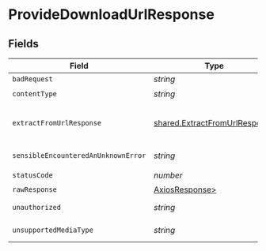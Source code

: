 # ProvideDownloadUrlResponse


## Fields

| Field                                                                          | Type                                                                           | Required                                                                       | Description                                                                    |
| ------------------------------------------------------------------------------ | ------------------------------------------------------------------------------ | ------------------------------------------------------------------------------ | ------------------------------------------------------------------------------ |
| `badRequest`                                                                   | *string*                                                                       | :heavy_minus_sign:                                                             | Bad Request                                                                    |
| `contentType`                                                                  | *string*                                                                       | :heavy_check_mark:                                                             | N/A                                                                            |
| `extractFromUrlResponse`                                                       | [shared.ExtractFromUrlResponse](../../models/shared/extractfromurlresponse.md) | :heavy_minus_sign:                                                             | Returns the ID to use to retrieve the extraction                               |
| `sensibleEncounteredAnUnknownError`                                            | *string*                                                                       | :heavy_minus_sign:                                                             | Internal Server Error                                                          |
| `statusCode`                                                                   | *number*                                                                       | :heavy_check_mark:                                                             | N/A                                                                            |
| `rawResponse`                                                                  | [AxiosResponse>](https://axios-http.com/docs/res_schema)                       | :heavy_minus_sign:                                                             | N/A                                                                            |
| `unauthorized`                                                                 | *string*                                                                       | :heavy_minus_sign:                                                             | Not authorized                                                                 |
| `unsupportedMediaType`                                                         | *string*                                                                       | :heavy_minus_sign:                                                             | Unsupported Media Type                                                         |